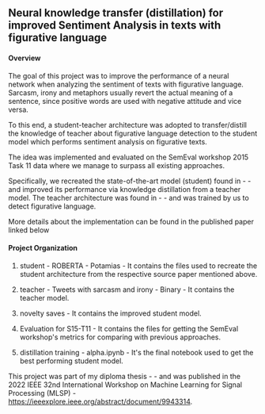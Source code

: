 ## Neural knowledge transfer (distillation) for improved Sentiment Analysis in texts with figurative language


#### Overview

The goal of this project was to improve the performance of a neural network when analyzing the sentiment of texts with figurative language. Sarcasm, irony and metaphors usually revert the actual meaning of a sentence, since positive words are used with negative attitude and vice versa.

To this end, a student-teacher architecture was adopted to transfer/distill the knowledge of teacher about figurative language detection to the student model which performs sentiment analysis on figurative texts.

The idea was implemented and evaluated on the SemEval workshop 2015 Task 11 data where we manage to surpass all existing approaches.

Specifically, we recreated the state-of-the-art model (student) found in - - and improved its performance via knowledge distillation from a teacher model. The teacher architecture was found in - - and was trained by us to detect figurative language.

More details about the implementation can be found in the published paper linked below 



#### Project Organization

1. student - ROBERTA - Potamias - It contains the files used to recreate the student architecture from the respective source paper mentioned above.

2. teacher - Tweets with sarcasm and irony - Binary - It contains the teacher model.

3. novelty saves - It contains the improved student model.

4. Evaluation for S15-T11 - It contains the files for getting the SemEval workshop's metrics for comparing with previous approaches.

5. distillation training - alpha.ipynb - It's the final notebook used to get the best performing student model.




This project was part of my diploma thesis - - and was published in the 2022 IEEE 32nd International Workshop on Machine Learning for Signal Processing (MLSP) - https://ieeexplore.ieee.org/abstract/document/9943314.



